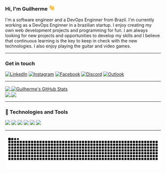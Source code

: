 <!--<img src="GuilhermeAR-Oliveira/.png" alt="banner that says Guilherme - software engineer, alongside a cartoon illustration of Guilherme"> -->

### Hi, I'm Guilherme <img src="https://github.com/GuilhermeAR-Oliveira/GuilhermeAR-Oliveira/blob/master/images/wave.gif" width="20px">

I'm a software engineer and a DevOps Enginner from Brazil. I'm currently working as a DevOps Enginner in a brazilian startup. 
I enjoy creating my own web development projects and programming for fun.  I am always looking for new projects and opportunities to develop my skills
and I believe that continuous learning is the key to keep in check with the new technologies. I also enjoy playing the guitar and video games.  

  ---

### Get in touch

[![LinkedIn][1.1]][1] 
[![Instagram][1.2]][2]
[![Facebook][1.3]][3]
[![Discord][1.4]][4]
[![Outlook][1.5]][5]

  --- 

<a href="https://github.com/GuilhermeAR-Oliveira/GuilhermeAR-Oliveira">
  <img align="center" src="https://github-readme-stats.vercel.app/api/top-langs/?username=GuilhermeAR-Oliveira&hide=tex&theme=onedark&langs_count=3" />
</a>

<a href="https://github.com/GuilhermeAR-Oliveira/GuilhermeAR-Oliveira">
  <img align="center" src="https://github-readme-stats.vercel.app/api?username=GuilhermeAR-Oliveira&show_icons=true&line_height=27&count_private=true&theme=onedark" alt="Guilherme's GitHub Stats" />
</a>

</br>

<a href="https://github.com/GuilhermeAR-Oliveira/una-project1">
  <img align="center" src="https://github-readme-stats.vercel.app/api/pin/?username=GuilhermeAR-Oliveira&repo=una-project1&&theme=onedark" />
</a>

<a href="https://github.com/GuilhermeAR-Oliveira/google-glass">
  <img align="center" src="https://github-readme-stats.vercel.app/api/pin/?username=GuilhermeAR-Oliveira&repo=google-glass&&theme=onedark" />
</a>

 ---

### 🔧 Technologies and Tools

![](https://img.shields.io/badge/OS-Linux-informational?style=flat&logo=linux&logoColor=white&color=2bbc8a)
![](https://img.shields.io/badge/Shell-Bash-informational?style=flat&logo=gnu-bash&logoColor=white&color=2bbc8a)
![](https://img.shields.io/badge/Editor-VSCode-informational?style=flat&logoColor=white&color=2bbc8a)
![](https://img.shields.io/badge/Code-Python-informational?style=flat&logo=python&logoColor=white&color=2bbc8a)
![](https://img.shields.io/badge/Code-JavaScript-informational?style=flat&logo=javascript&logoColor=white&color=2bbc8a)
![](https://img.shields.io/badge/Tools-Docker-informational?style=flat&logo=docker&logoColor=white&color=2bbc8a)

  ---

![Snake animation](https://github.com/GuilhermeAR-Oliveira/GuilhermeAR-Oliveira/blob/output/github-contribution-grid-snake.svg)

<!-- Icons -->

[1.1]: https://img.shields.io/badge/LinkedIn-0077B5?style=for-the-badge&logo=linkedin&logoColor=white (LinkedIn icon)
[1.2]: https://img.shields.io/badge/Instagram-E4405F?style=for-the-badge&logo=instagram&logoColor=white (Instagram Icon)
[1.3]: https://img.shields.io/badge/Facebook-1877F2?style=for-the-badge&logo=facebook&logoColor=white (Facebook Icon)
[1.4]: https://img.shields.io/badge/Discord-7289DA?style=for-the-badge&logo=discord&logoColor=white (Discord Icon)
[1.5]: https://img.shields.io/badge/Microsoft_Outlook-0078D4?style=for-the-badge&logo=microsoft-outlook&logoColor=white (Outlook Icon)


<!-- Links to your social media accounts -->

[1]: https://www.linkedin.com/in/GuilhermeAR-Oliveira/
[2]: https://www.linkedin.com/in/GuilhermeAR-Oliveira/
[3]: https://www.linkedin.com/in/GuilhermeAR-Oliveira/
[4]: https://www.linkedin.com/in/GuilhermeAR-Oliveira/
[5]: https://www.linkedin.com/in/GuilhermeAR-Oliveira/










